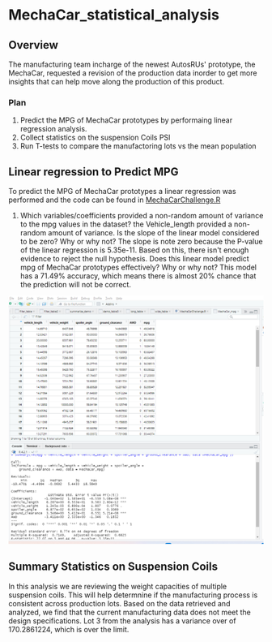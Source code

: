 # MechaCar_statistical_analysis

## Overview

The manufacturing team incharge of the newest AutosRUs' prototype, the MechaCar, requested a revision of the production data inorder to get more insights that can help move along the production of this product. 

### Plan
1. Predict the MPG of MechaCar prototypes by performaing linear regression analysis. 
2. Collect statistics on the suspension Coils PSI
3. Run T-tests to compare the manufactoring lots vs the mean population

## Linear regression to Predict MPG
To predict the MPG of MechaCar prototypes a linear regression was performed and the code can be found in [MechaCarChallenge.R](https://github.com/lina2285/MechaCar_statistical_analysis/blob/main/R-Analysis/MechaCarChallenge.R)

1. Which variables/coefficients provided a non-random amount of variance to the mpg values in the dataset? the Vehicle_length provided a non-random amount of variance. 
Is the slope of the linear model considered to be zero? Why or why not? The slope is note zero because the P-value of the linear regression is 5.35e-11.  Based on this, there isn't enough evidence to reject the null hypothesis. 
Does this linear model predict mpg of MechaCar prototypes effectively? Why or why not? This model has a 71.49% accuracy, which means there is almost 20% chance that the prediction will not be correct. 

![Linear regression output](https://github.com/lina2285/MechaCar_statistical_analysis/blob/main/R-Analysis/linear%20regression%20output.png)

## Summary Statistics on Suspension Coils

In this analysis we are reviewing the weight capacities of multiple suspension coils.  This will help determnine if the manufacturing process is consistent across production lots. Based on the data retrieved and analyzed, we find that the current manufacturing data does not meet the design specifications. Lot 3 from the analysis has a variance over of 170.2861224, which is over the limit. 
